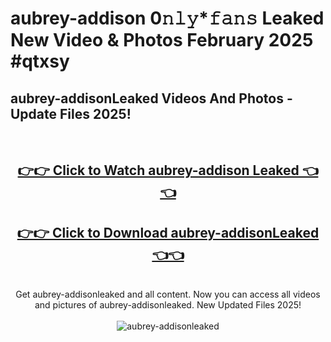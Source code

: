 # aubrey-addison 0𝚗𝚕𝚢*𝚏𝚊𝚗𝚜 Leaked New Video & Photos February 2025 #qtxsy

<h2>aubrey-addisonLeaked Videos And Photos - Update Files 2025!</h2>
<br>
<div align="center">
<h2><a href="https://mediaupload.pro?title=aubrey-addison&ref=11F" rel="nofollow">👉👉 Click to Watch aubrey-addison Leaked 👈👈</a></h2>
<h2><a href="https://mediaupload.pro?title=aubrey-addison&ref=11F" rel="nofollow">👉👉 Click to Download aubrey-addisonLeaked 👈👈</a></h2>
<br>
Get aubrey-addisonleaked and all content. Now you can access all videos and pictures of aubrey-addisonleaked. New Updated Files 2025!
<br>
<br>
<a href="https://mediaupload.pro?title=aubrey-addison&ref=11F" rel="nofollow" data-target="animated-image.originalLink"><img src="https://i.ibb.co/Gkj2r4b/banner.png" alt="aubrey-addisonleaked" style="max-width: 100%; display: inline-block;" data-target="animated-image.originalImage"></a>
</div>
<br>


